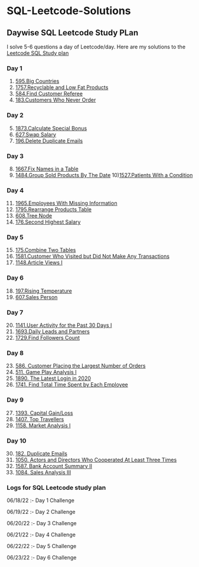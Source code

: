 # SQL-Leetcode-Solutions

## Daywise SQL Leetcode Study PLan

I solve 5-6 questions a day of Leetcode/day. Here are my solutions to the [Leetcode SQL Study plan](https://leetcode.com/study-plan/sql/?progress=g2zimy3)

### Day 1
 
1) [595.Big Countries](https://github.com/pxp210115/SQL-Leetcode-Solutions/blob/main/Big%20Countries.sql)
2) [1757.Recyclable and Low Fat Products](https://github.com/pxp210115/SQL-Leetcode-Solutions/blob/main/1757.%20Recyclable%20and%20Low%20Fat%20Products.sql)
3) [584.Find Customer Referee](https://github.com/pxp210115/SQL-Leetcode-Solutions/blob/main/584.%20Find%20Customer%20Referee.sql)
4) [183.Customers Who Never Order](https://github.com/pxp210115/SQL-Leetcode-Solutions/blob/main/183.%20Customers%20Who%20Never%20Order.sql)

### Day 2

5) [1873.Calculate Special Bonus](https://github.com/pxp210115/SQL-Leetcode-Solutions/blob/main/1873.%20Calculate%20Special%20Bonus.sql)
6) [627.Swap Salary](https://github.com/pxp210115/SQL-Leetcode-Solutions/blob/main/627.%20Swap%20Salary.sql)
7) [196.Delete Duplicate Emails]()

### Day 3

8) [1667.Fix Names in a Table](https://github.com/pxp210115/SQL-Leetcode-Solutions/blob/main/1667.%20Fix%20Names%20in%20a%20Table.sql)
9) [1484.Group Sold Products By The Date](https://github.com/pxp210115/SQL-Leetcode-Solutions/blob/main/1484.%20Group%20Sold%20Products%20By%20The%20Date.sql)
10)[1527.Patients With a Condition](https://github.com/pxp210115/SQL-Leetcode-Solutions/blob/main/1527.%20Patients%20With%20a%20Condition.sql)

### Day 4

11) [1965.Employees With Missing Information](https://github.com/pxp210115/SQL-Leetcode-Solutions/blob/main/1965.%20Employees%20With%20Missing%20Information.sql)
12) [1795.Rearrange Products Table](https://github.com/pxp210115/SQL-Leetcode-Solutions/blob/main/1795.%20Rearrange%20Products%20Table.sql)
13) [608.Tree Node](https://github.com/pxp210115/SQL-Leetcode-Solutions/blob/main/608.%20Tree%20Node.sql)
14) [176.Second Highest Salary](https://github.com/pxp210115/SQL-Leetcode-Solutions/blob/main/176.%20Second%20Highest%20Salary.sql)

### Day 5

15) [175.Combine Two Tables](https://github.com/pxp210115/SQL-Leetcode-Solutions/blob/main/175.%20Combine%20Two%20Tables.sql)
16) [1581.Customer Who Visited but Did Not Make Any Transactions](https://github.com/pxp210115/SQL-Leetcode-Solutions/blob/main/1581.%20Customer%20Who%20Visited%20but%20Did%20Not%20Make%20Any%20Transactions.sql)
17) [1148.Article Views I](https://github.com/pxp210115/SQL-Leetcode-Solutions/blob/main/1148.%20Article%20Views%20I.sql)

### Day 6

18) [197.Rising Temperature](https://github.com/pxp210115/SQL-Leetcode-Solutions/blob/main/197.%20Rising%20Temperature.sql)
19) [607.Sales Person](https://github.com/pxp210115/SQL-Leetcode-Solutions/blob/main/607.%20Sales%20Person.sql)

### Day 7

20) [1141.User Activity for the Past 30 Days I](https://github.com/pxp210115/SQL-Leetcode-Solutions/blob/main/1141.%20User%20Activity%20for%20the%20Past%2030%20Days%20I.sql)
21) [1693.Daily Leads and Partners](https://github.com/pxp210115/SQL-Leetcode-Solutions/blob/main/1693.%20Daily%20Leads%20and%20Partners.sql)
22) [1729.Find Followers Count](https://github.com/pxp210115/SQL-Leetcode-Solutions/blob/main/1729.%20Find%20Followers%20Count.sql)

### Day 8

23) [586. Customer Placing the Largest Number of Orders](https://github.com/pxp210115/SQL-Leetcode-Solutions/blob/main/586.%20Customer%20Placing%20the%20Largest%20Number%20of%20Orders.sql)
24) [511. Game Play Analysis I](https://github.com/pxp210115/SQL-Leetcode-Solutions/blob/main/511.%20Game%20Play%20Analysis%20I.sql)
25) [1890. The Latest Login in 2020](https://github.com/pxp210115/SQL-Leetcode-Solutions/blob/main/1890.%20The%20Latest%20Login%20in%202020.sql)
26) [1741. Find Total Time Spent by Each Employee]()

### Day 9

27) [1393. Capital Gain/Loss](https://github.com/pxp210115/SQL-Leetcode-Solutions/blob/main/586.%20Customer%20Placing%20the%20Largest%20Number%20of%20Orders.sql)
28) [1407. Top Travellers](https://github.com/pxp210115/SQL-Leetcode-Solutions/blob/main/1407.%20Top%20Travellers.sql)
29) [1158. Market Analysis I](https://github.com/pxp210115/SQL-Leetcode-Solutions/blob/main/1158.%20Market%20Analysis%20I.sql)

### Day 10

30) [182. Duplicate Emails](https://github.com/pxp210115/SQL-Leetcode-Solutions/blob/main/182.%20Duplicate%20Emails.sql)
31) [1050. Actors and Directors Who Cooperated At Least Three Times](https://github.com/pxp210115/SQL-Leetcode-Solutions/blob/main/1050.%20Actors%20and%20Directors%20Who%20Cooperated%20At%20Least%20Three%20Times.sql)
32) [1587. Bank Account Summary II](https://github.com/pxp210115/SQL-Leetcode-Solutions/blob/main/1587.%20Bank%20Account%20Summary%20II.sql)
33) [1084. Sales Analysis III](https://github.com/pxp210115/SQL-Leetcode-Solutions/blob/main/1084.%20Sales%20Analysis%20III.sql)





























### Logs for SQL Leetcode study plan

06/18/22 :- Day 1 Challenge

06/19/22 :- Day 2 Challenge

06/20/22 :- Day 3 Challenge

06/21/22 :- Day 4 Challenge

06/22/22 :- Day 5 Challenge

06/23/22 :- Day 6 Challenge
